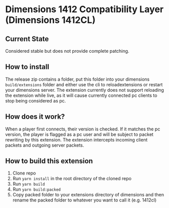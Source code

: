 # Dimensions 1412 Compatibility Layer (Dimensions 1412CL)
## Current State
Considered stable but does not provide complete patching.
## How to install
The release zip contains a folder, put this folder into your dimensions ``build/extensions`` folder and either use the cli to reloadextensions or restart your dimensions server. The extension currently does not support reloading the extension while live, as it will cause currently connected pc clients to stop being considered as pc.

## How does it work?
When a player first connects, their version is checked. If it matches the pc version, the player is flagged as a pc user and will be subject to packet rewriting by this extension. The extension intercepts incoming client packets and outgoing server packets.

## How to build this extension
1. Clone repo
2. Run ``yarn install`` in the root directory of the cloned repo
3. Run ``yarn build``
4. Run ``yarn build:packed``
5. Copy packed folder to your extensions directory of dimensions and then rename the packed folder to whatever you want to call it (e.g. 1412cl)
